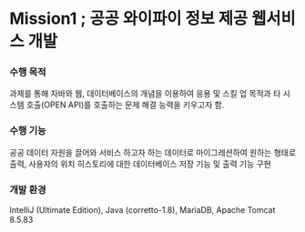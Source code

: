 # Mission1 ; 공공 와이파이 정보 제공 웹서비스 개발

### 수행 목적
 과제를 통해 자바와 웹, 데이터베이스의 개념을 이용하여 응용 및 스킬 업 목적과 타 시스템 호출(OPEN API)를 호출하는 문제 해결 능력을 키우고자 함.

### 수행 기능
공공 데이터 자원을 끌어와 서비스 하고자 하는 데이터로 마이그레션하여 원하는 형태로 출력, 사용자의 위치 히스토리에 대한 데이터베이스 저장 기능 및 출력 기능 구현

### 개발 환경
IntelliJ (Ultimate Edition),
Java (corretto-1.8),
MariaDB,
Apache Tomcat 8.5.83
